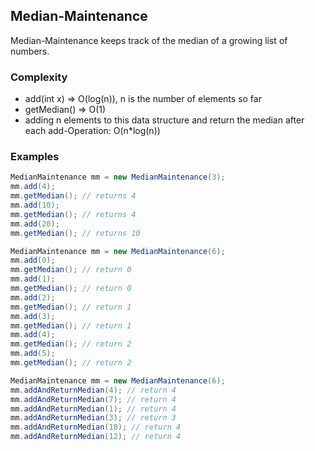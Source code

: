 ## Median-Maintenance

Median-Maintenance keeps track of the median of a growing list of numbers.

### Complexity

* add(int x) => O(log(n)), n is the number of elements so far
* getMedian() => O(1)
* adding n elements to this data structure and return the median after each add-Operation: O(n*log(n))

### Examples

```java
MedianMaintenance mm = new MedianMaintenance(3);
mm.add(4);
mm.getMedian(); // returns 4
mm.add(10);
mm.getMedian(); // returns 4
mm.add(20);
mm.getMedian(); // returns 10
```

```java
MedianMaintenance mm = new MedianMaintenance(6);
mm.add(0);
mm.getMedian(); // return 0
mm.add(1);
mm.getMedian(); // return 0
mm.add(2);
mm.getMedian(); // return 1
mm.add(3);
mm.getMedian(); // return 1
mm.add(4);
mm.getMedian(); // return 2
mm.add(5);
mm.getMedian(); // return 2
```

```java
MedianMaintenance mm = new MedianMaintenance(6);
mm.addAndReturnMedian(4); // return 4
mm.addAndReturnMedian(7); // return 4
mm.addAndReturnMedian(1); // return 4
mm.addAndReturnMedian(3); // return 3
mm.addAndReturnMedian(10); // return 4
mm.addAndReturnMedian(12); // return 4
```
